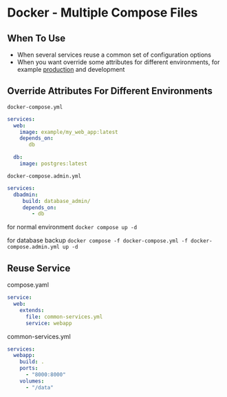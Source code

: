 # Docker - Multiple Compose Files

## When To Use

- When several services reuse a common set of configuration options
- When you want override some attributes for different environments, for example [production](docker-compose-for-production) and development

## Override Attributes For Different Environments

`docker-compose.yml`

```yml
services:
  web:
    image: example/my_web_app:latest
    depends_on:
       db

  db:
    image: postgres:latest
```

`docker-compose.admin.yml`

```yml
services:
  dbadmin:
     build: database_admin/
     depends_on:
        - db
```

for normal environment `docker compose up -d`

for database backup `docker compose -f docker-compose.yml -f docker-compose.admin.yml up -d`

## Reuse Service

compose.yaml

```yml
service:
  web:
    extends:
      file: common-services.yml
      service: webapp
```

common-services.yml

```yml
services:
  webapp:
    build: .
    ports:
      - "8000:8000"
    volumes:
      - "/data"
```
